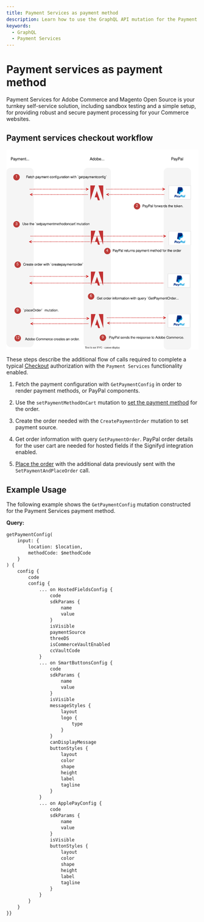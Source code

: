 ```yaml
---
title: Payment Services as payment method
description: Learn how to use the GraphQL API mutation for the Payment Services solution.
keywords:
  - GraphQL
  - Payment Services
---
```


# Payment services as payment method

Payment Services for Adobe Commerce and Magento Open Source is your turnkey self-service solution, including sandbox testing and a simple setup, for providing robust and secure payment processing for your Commerce websites.

## Payment services checkout workflow

![PayPal Payments Advanced sequence diagram](../../_images/graphql/payment-services.svg)

These steps describe the additional flow of calls required to complete a typical [Checkout](../tutorials/checkout/index.md) authorization with the `Payment Services` functionality enabled.

1. Fetch the payment configuration with `GetPaymentConfig` in order to render payment methods, or PayPal components.

1. Use the `setPaymentMethodOnCart` mutation to [set the payment method](../tutorials/checkout/set-payment-method.md) for the order.

1. Create the order needed with the `CreatePaymentOrder` mutation to set payment source.

1. Get order information with query `GetPaymentOrder`. PayPal order details for the user cart are needed for hosted fields if the Signifyd integration enabled.

1. [Place the order](../tutorials/checkout/place-order.md) with the additional data previously sent with the `SetPaymentAndPlaceOrder` call.

## Example Usage

The following example shows the `GetPaymentConfig` mutation constructed for the Payment Services payment method.

**Query:**

```text
getPaymentConfig(
    input: {
        location: $location,
        methodCode: $methodCode   
    }
) {
    config {
        code
        config {
            ... on HostedFieldsConfig {
                code
                sdkParams {
                    name
                    value
                }
                isVisible
                paymentSource
                threeDS
                isCommerceVaultEnabled
                ccVaultCode
            }
            ... on SmartButtonsConfig {
                code
                sdkParams {
                    name
                    value
                }
                isVisible
                messageStyles {
                    layout
                    logo {
                        type
                    }
                }
                canDisplayMessage
                buttonStyles {
                    layout
                    color
                    shape
                    height
                    label
                    tagline
                }
            }
            ... on ApplePayConfig {
                code
                sdkParams {
                    name
                    value
                }
                isVisible
                buttonStyles {
                    layout
                    color
                    shape
                    height
                    label
                    tagline
                }
            }
        }
    }
}}
```

